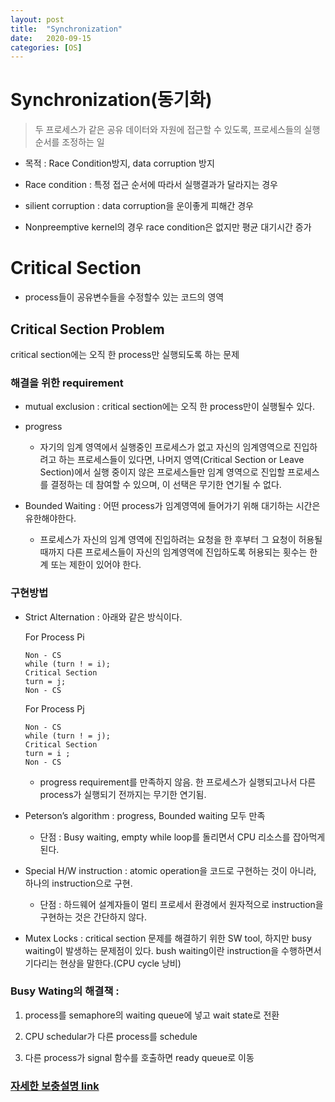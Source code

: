 ```yaml
---
layout: post
title:  "Synchronization"
date:   2020-09-15
categories: [OS]
---
```

# **Synchronization(동기화)**

> 두 프로세스가 같은 공유 데이터와 자원에 접근할 수 있도록, 프로세스들의 실행 순서를 조정하는 일

- 목적 : Race Condition방지, data corruption 방지

- Race condition : 특정 접근 순서에 따라서 실행결과가 달라지는 경우

- silient corruption : data corruption을 운이좋게 피해간 경우

- Nonpreemptive kernel의 경우 race condition은 없지만 평균 대기시간 증가

# **Critical Section**
- process들이 공유변수들을 수정할수 있는 코드의 영역

## **Critical Section Problem**
critical section에는 오직 한 process만 실행되도록 하는 문제

### **해결을 위한 requirement**

- mutual exclusion : critical section에는 오직 한 process만이 실행될수 있다.

- progress 

    - 자기의 임계 영역에서 실행중인 프로세스가 없고 자신의 임계영역으로 진입하려고 하는 프로세스들이 있다면, 나머지 영역(Critical Section or Leave Section)에서 실행 중이지 않은 프로세스들만 임계 영역으로 진입할 프로세스를 결정하는 데 참여할 수 있으며, 이 선택은 무기한 연기될 수 없다.

- Bounded Waiting : 어떤 process가 임계영역에 들어가기 위해 대기하는 시간은 유한해야한다.

    - 프로세스가 자신의 임계 영역에 진입하려는 요청을 한 후부터 그 요청이 허용될 때까지 다른 프로세스들이 자신의 임계영역에 진입하도록 허용되는 횟수는 한계 또는 제한이 있어야 한다.

### **구현방법**

- Strict Alternation : 아래와 같은 방식이다.

    For Process Pi
    ``` 
    Non - CS   
    while (turn ! = i);   
    Critical Section   
    turn = j;   
    Non - CS  
    ```

    For Process Pj
    ```
    Non - CS   
    while (turn ! = j);  
    Critical Section   
    turn = i ;  
    Non - CS   
    ```

    - progress requirement를 만족하지 않음. 한 프로세스가 실행되고나서 다른 process가 실행되기 전까지는 무기한 연기됨. 

- Peterson’s algorithm : progress, Bounded waiting 모두 만족

    - 단점 : Busy waiting, empty while loop를 돌리면서 CPU 리소스를 잡아먹게된다.

- Special H/W instruction : atomic operation을 코드로 구현하는 것이 아니라, 하나의 instruction으로 구현.

    - 단점 : 하드웨어 설계자들이 멀티 프로세서 환경에서 원자적으로 instruction을 구현하는 것은 간단하지 않다.

- Mutex Locks : critical section 문제를 해결하기 위한 SW tool, 하지만 busy waiting이 발생하는 문제점이 있다.
    bush waiting이란 instruction을 수행하면서 기다리는 현상을 말한다.(CPU cycle 낭비)

### **Busy Wating의 해결책** : 

1) process를 semaphore의 waiting queue에 넣고 wait state로 전환

2) CPU schedular가 다른 process를 schedule

3) 다른 process가 signal 함수를 호출하면 ready queue로 이동 

### [자세한 보충설명 link](https://stackoverflow.com/questions/33143779/what-is-progress-and-bounded-waiting-in-critical-section)
